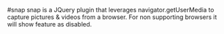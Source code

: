 #snap
snap is a JQuery plugin that leverages navigator.getUserMedia to capture pictures & videos from a browser. 
For non supporting browsers it will show feature as disabled.